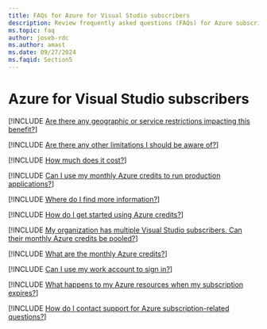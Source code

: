 ```yaml
---
title: FAQs for Azure for Visual Studio subscribers
description: Review frequently asked questions (FAQs) for Azure subscribers about Visual Studio subscriptions, billing, service restrictions, account sign-in, and Azure credits.
ms.topic: faq
author: joseb-rdc
ms.author: amast
ms.date: 09/27/2024
ms.faqid: Section5
---
```


# Azure for Visual Studio subscribers

[!INCLUDE [Are there any geographic or service restrictions impacting this benefit?](includes/benefit-restrictions.md)]

[!INCLUDE [Are there any other limitations I should be aware of?](includes/credit-limitations.md)]

[!INCLUDE [How much does it cost?](includes/credits-cost.md)]

[!INCLUDE [Can I use my monthly Azure credits to run production applications?](includes/credits-for-production.md)]

[!INCLUDE [Where do I find more information?](includes/find-more-info.md)]

[!INCLUDE [How do I get started using Azure credits?](includes/get-started-with-azure-credits.md)]

[!INCLUDE [My organization has multiple Visual Studio subscribers. Can their monthly Azure credits be pooled?](includes/pool-azure-credits.md)]

[!INCLUDE [What are the monthly Azure credits?](includes/what-are-credits.md)]

[!INCLUDE [Can I use my work account to sign in?](includes/work-account-sign-in.md)]

[!INCLUDE [What happens to my Azure resources when my subscription expires?](includes/expired-azure.md)]

[!INCLUDE [How do I contact support for Azure subscription-related questions?](includes/support-request.md)]
